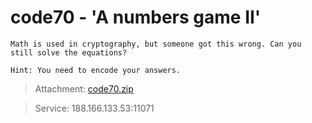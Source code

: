 # code70 - 'A numbers game II'
    Math is used in cryptography, but someone got this wrong. Can you still solve the equations? 

    Hint: You need to encode your answers.

> Attachment: [code70.zip](./code70.zip)

> Service: 188.166.133.53:11071
